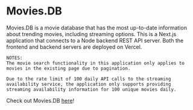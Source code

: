 # Movies.DB
Movies.DB is a movie database that has the most up-to-date information about trending movies, including streaming options. This is a Next.js application that connects to a Node backend REST API server. Both the frontend and backend servers are deployed on Vercel.

```
NOTES: 
The movie search functionality in this application only applies to movies in the existing page due to pagination.

Due to the rate limit of 100 daily API calls to the streaming availability service, the application only supports providing streaming availability information for 100 unique movies daily.
```

Check out Movies.DB [here](https://movie-db-phi-peach.vercel.app)!
